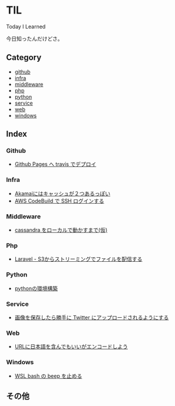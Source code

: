 # TIL

Today I Learned

今日知ったんだけどさ。

## Category

- [github](#github)
- [infra](#infra)
- [middleware](#middleware)
- [php](#php)
- [python](#python)
- [service](#service)
- [web](#web)
- [windows](#windows)

## Index

### Github

- [Github Pages へ travis でデプロイ](github/ghp-deploy.md)

### Infra

- [Akamaiにはキャッシュが２つあるっぽい](infra/akamai_two_cache.md)
- [AWS CodeBuild で SSH ログインする](infra/aws_codebuild_parameter_store.md)

### Middleware

- [cassandra をローカルで動かすまで(仮)](middleware/cassandra-in-local.md)

### Php

- [Laravel - S3からストリーミングでファイルを配信する](php/laravel-stream-from-s3.md)

### Python

- [pythonの環境構築](python/create-env.md)

### Service

- [画像を保存したら勝手に Twitter にアップロードされるようにする](service/integrate-drive-to-twitter.md)

### Web

- [URLに日本語を含んでもいいがエンコードしよう](web/url-must-be-encoded.md)

### Windows

- [WSL bash の beep を止める](windows/stop-bash-beep.md)

## その他